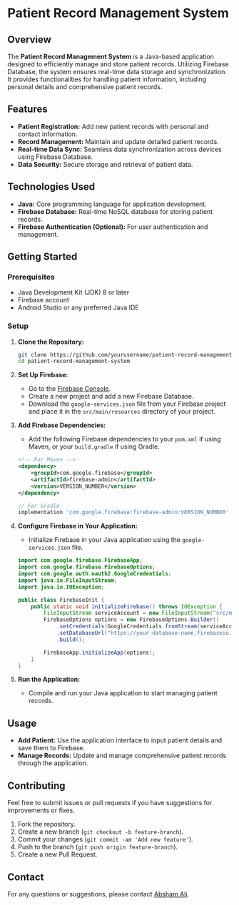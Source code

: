 # Patient Record Management System

## Overview

The **Patient Record Management System** is a Java-based application designed to efficiently manage and store patient records. Utilizing Firebase Database, the system ensures real-time data storage and synchronization. It provides functionalities for handling patient information, including personal details and comprehensive patient records.

## Features

- **Patient Registration:** Add new patient records with personal and contact information.
- **Record Management:** Maintain and update detailed patient records.
- **Real-time Data Sync:** Seamless data synchronization across devices using Firebase Database.
- **Data Security:** Secure storage and retrieval of patient data.

## Technologies Used

- **Java:** Core programming language for application development.
- **Firebase Database:** Real-time NoSQL database for storing patient records.
- **Firebase Authentication (Optional):** For user authentication and management.

## Getting Started

### Prerequisites

- Java Development Kit (JDK) 8 or later
- Firebase account
- Android Studio or any preferred Java IDE

### Setup

1. **Clone the Repository:**
    ```bash
    git clone https://github.com/yourusername/patient-record-management-system.git
    cd patient-record-management-system
    ```

2. **Set Up Firebase:**
    - Go to the [Firebase Console](https://console.firebase.google.com/).
    - Create a new project and add a new Firebase Database.
    - Download the `google-services.json` file from your Firebase project and place it in the `src/main/resources` directory of your project.

3. **Add Firebase Dependencies:**
    - Add the following Firebase dependencies to your `pom.xml` if using Maven, or your `build.gradle` if using Gradle.
    ```xml
    <!-- For Maven -->
    <dependency>
        <groupId>com.google.firebase</groupId>
        <artifactId>firebase-admin</artifactId>
        <version>VERSION_NUMBER</version>
    </dependency>
    ```

    ```gradle
    // For Gradle
    implementation 'com.google.firebase:firebase-admin:VERSION_NUMBER'
    ```

4. **Configure Firebase in Your Application:**
    - Initialize Firebase in your Java application using the `google-services.json` file.

    ```java
    import com.google.firebase.FirebaseApp;
    import com.google.firebase.FirebaseOptions;
    import com.google.auth.oauth2.GoogleCredentials;
    import java.io.FileInputStream;
    import java.io.IOException;

    public class FirebaseInit {
        public static void initializeFirebase() throws IOException {
            FileInputStream serviceAccount = new FileInputStream("src/main/resources/google-services.json");
            FirebaseOptions options = new FirebaseOptions.Builder()
                .setCredentials(GoogleCredentials.fromStream(serviceAccount))
                .setDatabaseUrl("https://your-database-name.firebaseio.com/")
                .build();

            FirebaseApp.initializeApp(options);
        }
    }
    ```

5. **Run the Application:**
    - Compile and run your Java application to start managing patient records.

## Usage

- **Add Patient:** Use the application interface to input patient details and save them to Firebase.
- **Manage Records:** Update and manage comprehensive patient records through the application.

## Contributing

Feel free to submit issues or pull requests if you have suggestions for improvements or fixes.

1. Fork the repository.
2. Create a new branch (`git checkout -b feature-branch`).
3. Commit your changes (`git commit -am 'Add new feature'`).
4. Push to the branch (`git push origin feature-branch`).
5. Create a new Pull Request.

## Contact

For any questions or suggestions, please contact [Absham Ali](mailto:abshamali01@gmail.com).
